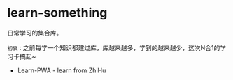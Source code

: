 # learn-something
日常学习的集合库。

`初衷：`之前每学一个知识都建过库，库越来越多，学到的越来越少，这次N合1的学习卡搞起~

- Learn-PWA - learn from ZhiHu